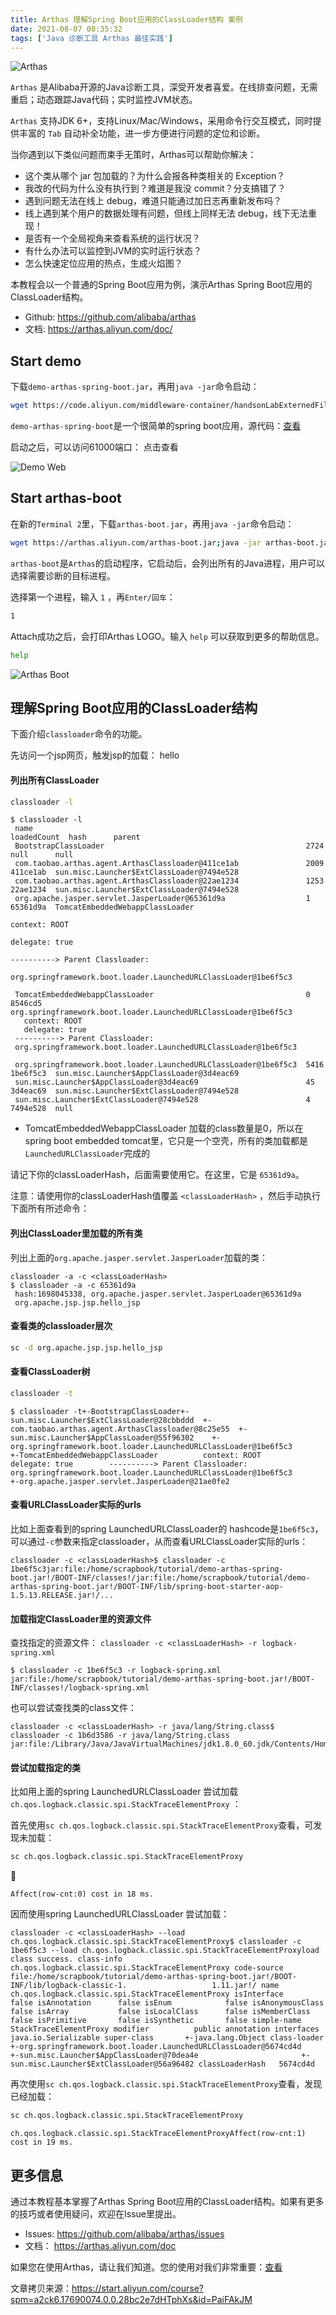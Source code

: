 ```yaml
---
title: Arthas 理解Spring Boot应用的ClassLoader结构 案例
date: 2021-08-07 08:35:32
tags: ['Java 诊断工具 Arthas 最佳实践']
---
```


<!-- toc -->

![Arthas](arthas.png)

`Arthas` 是Alibaba开源的Java诊断工具，深受开发者喜爱。在线排查问题，无需重启；动态跟踪Java代码；实时监控JVM状态。

`Arthas` 支持JDK 6+，支持Linux/Mac/Windows，采用命令行交互模式，同时提供丰富的 `Tab` 自动补全功能，进一步方便进行问题的定位和诊断。

当你遇到以下类似问题而束手无策时，Arthas可以帮助你解决：

- 这个类从哪个 jar 包加载的？为什么会报各种类相关的 Exception？
- 我改的代码为什么没有执行到？难道是我没 commit？分支搞错了？
- 遇到问题无法在线上 debug，难道只能通过加日志再重新发布吗？
- 线上遇到某个用户的数据处理有问题，但线上同样无法 debug，线下无法重现！
- 是否有一个全局视角来查看系统的运行状况？
- 有什么办法可以监控到JVM的实时运行状态？
- 怎么快速定位应用的热点，生成火焰图？

本教程会以一个普通的Spring Boot应用为例，演示Arthas Spring Boot应用的ClassLoader结构。

- Github: https://github.com/alibaba/arthas
- 文档: https://arthas.aliyun.com/doc/

## Start demo

下载`demo-arthas-spring-boot.jar`，再用`java -jar`命令启动：

```bash
wget https://code.aliyun.com/middleware-container/handsonLabExternedFiles/raw/master/demo-arthas-spring-boot.jar;java -jar demo-arthas-spring-boot.jar
```



`demo-arthas-spring-boot`是一个很简单的spring boot应用，源代码：[查看](https://github.com/hengyunabc/spring-boot-inside/tree/master/demo-arthas-spring-boot)

启动之后，可以访问61000端口： 点击查看

![Demo Web](O1CN010Qbzcz1ctPSWSZI6L_!!6000000003658-2-tps-333-182.png)

## Start arthas-boot

在新的`Terminal 2`里，下载`arthas-boot.jar`，再用`java -jar`命令启动：

```bash
wget https://arthas.aliyun.com/arthas-boot.jar;java -jar arthas-boot.jar
```



`arthas-boot`是`Arthas`的启动程序，它启动后，会列出所有的Java进程，用户可以选择需要诊断的目标进程。

选择第一个进程，输入 `1` ，再`Enter/回车`：

```bash
1
```



Attach成功之后，会打印Arthas LOGO。输入 `help` 可以获取到更多的帮助信息。

```bash
help
```



![Arthas Boot](O1CN01HzatXZ1RgccrlT90M_!!6000000002141-2-tps-529-244.png)

## 理解Spring Boot应用的ClassLoader结构

下面介绍`classloader`命令的功能。

先访问一个jsp网页，触发jsp的加载： hello

#### 列出所有ClassLoader

```bash
classloader -l
```

```console
$ classloader -l
 name                                                             loadedCount  hash      parent
 BootstrapClassLoader                                             2724         null      null
 com.taobao.arthas.agent.ArthasClassloader@411ce1ab               2009         411ce1ab  sun.misc.Launcher$ExtClassLoader@7494e528
 com.taobao.arthas.agent.ArthasClassloader@22ae1234               1253         22ae1234  sun.misc.Launcher$ExtClassLoader@7494e528
 org.apache.jasper.servlet.JasperLoader@65361d9a                  1            65361d9a  TomcatEmbeddedWebappClassLoader
                                                                                           context: ROOT
                                                                                           delegate: true
                                                                                         ----------> Parent Classloader:
                                                                                         org.springframework.boot.loader.LaunchedURLClassLoader@1be6f5c3

 TomcatEmbeddedWebappClassLoader                                  0            8546cd5   org.springframework.boot.loader.LaunchedURLClassLoader@1be6f5c3
   context: ROOT
   delegate: true
 ----------> Parent Classloader:
 org.springframework.boot.loader.LaunchedURLClassLoader@1be6f5c3

 org.springframework.boot.loader.LaunchedURLClassLoader@1be6f5c3  5416         1be6f5c3  sun.misc.Launcher$AppClassLoader@3d4eac69
 sun.misc.Launcher$AppClassLoader@3d4eac69                        45           3d4eac69  sun.misc.Launcher$ExtClassLoader@7494e528
 sun.misc.Launcher$ExtClassLoader@7494e528                        4            7494e528  null
```

- TomcatEmbeddedWebappClassLoader 加载的class数量是0，所以在spring boot embedded tomcat里，它只是一个空壳，所有的类加载都是`LaunchedURLClassLoader`完成的

请记下你的classLoaderHash，后面需要使用它。在这里，它是 `65361d9a`。

注意：请使用你的classLoaderHash值覆盖 `<classLoaderHash>` ，然后手动执行下面所有所述命令：

#### 列出ClassLoader里加载的所有类

列出上面的`org.apache.jasper.servlet.JasperLoader`加载的类：

```
classloader -a -c <classLoaderHash>
$ classloader -a -c 65361d9a
 hash:1698045338, org.apache.jasper.servlet.JasperLoader@65361d9a
 org.apache.jsp.jsp.hello_jsp
```

#### 查看类的classloader层次

```bash
sc -d org.apache.jsp.jsp.hello_jsp
```

#### 查看ClassLoader树

```bash
classloader -t
```

```
$ classloader -t+-BootstrapClassLoader+-sun.misc.Launcher$ExtClassLoader@28cbbddd  +-com.taobao.arthas.agent.ArthasClassloader@8c25e55  +-sun.misc.Launcher$AppClassLoader@55f96302    +-org.springframework.boot.loader.LaunchedURLClassLoader@1be6f5c3      +-TomcatEmbeddedWebappClassLoader          context: ROOT          delegate: true        ----------> Parent Classloader:        org.springframework.boot.loader.LaunchedURLClassLoader@1be6f5c3        +-org.apache.jasper.servlet.JasperLoader@21ae0fe2
```

#### 查看URLClassLoader实际的urls

比如上面查看到的spring LaunchedURLClassLoader的 hashcode是`1be6f5c3`，可以通过`-c`参数来指定classloader，从而查看URLClassLoader实际的urls：

```
classloader -c <classLoaderHash>$ classloader -c 1be6f5c3jar:file:/home/scrapbook/tutorial/demo-arthas-spring-boot.jar!/BOOT-INF/classes!/jar:file:/home/scrapbook/tutorial/demo-arthas-spring-boot.jar!/BOOT-INF/lib/spring-boot-starter-aop-1.5.13.RELEASE.jar!/...
```

#### 加载指定ClassLoader里的资源文件

查找指定的资源文件： `classloader -c <classLoaderHash> -r logback-spring.xml`

```
$ classloader -c 1be6f5c3 -r logback-spring.xml jar:file:/home/scrapbook/tutorial/demo-arthas-spring-boot.jar!/BOOT-INF/classes!/logback-spring.xml
```

也可以尝试查找类的class文件：

```
classloader -c <classLoaderHash> -r java/lang/String.class$ classloader -c 1b6d3586 -r java/lang/String.class jar:file:/Library/Java/JavaVirtualMachines/jdk1.8.0_60.jdk/Contents/Home/jre/lib/rt.jar!/java/lang/String.class
```

#### 尝试加载指定的类

比如用上面的spring LaunchedURLClassLoader 尝试加载 `ch.qos.logback.classic.spi.StackTraceElementProxy` ：

首先使用`sc ch.qos.logback.classic.spi.StackTraceElementProxy`查看，可发现未加载：

```bash
sc ch.qos.logback.classic.spi.StackTraceElementProxy
```



```console
Affect(row-cnt:0) cost in 18 ms.
```

因而使用spring LaunchedURLClassLoader 尝试加载：

```
classloader -c <classLoaderHash> --load ch.qos.logback.classic.spi.StackTraceElementProxy$ classloader -c 1be6f5c3 --load ch.qos.logback.classic.spi.StackTraceElementProxyload class success. class-info        ch.qos.logback.classic.spi.StackTraceElementProxy code-source       file:/home/scrapbook/tutorial/demo-arthas-spring-boot.jar!/BOOT-INF/lib/logback-classic-1.                   1.11.jar!/ name              ch.qos.logback.classic.spi.StackTraceElementProxy isInterface       false isAnnotation      false isEnum            false isAnonymousClass  false isArray           false isLocalClass      false isMemberClass     false isPrimitive       false isSynthetic       false simple-name       StackTraceElementProxy modifier          public annotation interfaces        java.io.Serializable super-class       +-java.lang.Object class-loader      +-org.springframework.boot.loader.LaunchedURLClassLoader@5674cd4d                     +-sun.misc.Launcher$AppClassLoader@70dea4e                       +-sun.misc.Launcher$ExtClassLoader@56a96482 classLoaderHash   5674cd4d
```

再次使用`sc ch.qos.logback.classic.spi.StackTraceElementProxy`查看，发现已经加载：

```bash
sc ch.qos.logback.classic.spi.StackTraceElementProxy
```

```console
ch.qos.logback.classic.spi.StackTraceElementProxyAffect(row-cnt:1) cost in 19 ms.
```

## 更多信息

通过本教程基本掌握了Arthas Spring Boot应用的ClassLoader结构。如果有更多的技巧或者使用疑问，欢迎在Issue里提出。

- Issues: https://github.com/alibaba/arthas/issues
- 文档： https://arthas.aliyun.com/doc

如果您在使用Arthas，请让我们知道。您的使用对我们非常重要：[查看](https://github.com/alibaba/arthas/issues/111)

文章拷贝来源：https://start.aliyun.com/course?spm=a2ck6.17690074.0.0.28bc2e7dHTphXs&id=PaiFAkJM